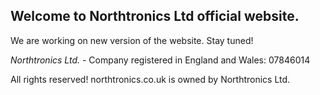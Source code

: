 ## Welcome to Northtronics Ltd official website.

We are working on new version of the website. Stay tuned!


_Northtronics Ltd._ - Company registered in England and Wales: 07846014

All rights reserved! northtronics.co.uk is owned by Northtronics Ltd.
